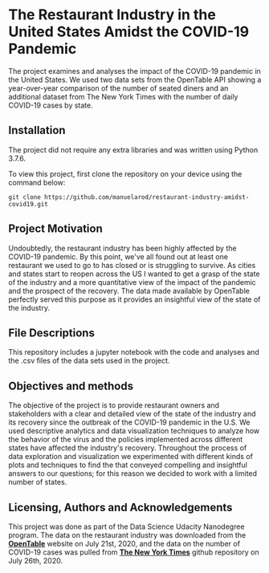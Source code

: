 # The Restaurant Industry in the United States Amidst the COVID-19 Pandemic
The project examines and analyses the impact of the COVID-19 pandemic in the United States. We used two data sets from the OpenTable API showing a year-over-year comparison of the number of seated diners and an additional dataset from The New York Times with the number of daily COVID-19 cases by state. 

## Installation 
The project did not require any extra libraries and was written using Python 3.7.6.

To view this project, first clone the repository on your device using the command below:

```git clone https://github.com/manuelarod/restaurant-industry-amidst-covid19.git```

## Project Motivation
Undoubtedly, the restaurant industry has been highly affected by the COVID-19 pandemic. By this point, we've all found out at least one restaurant we used to go to has closed or is struggling to survive. As cities and states start to reopen across the US I wanted to get a grasp of the state of the industry and a more quantitative view of the impact of the pandemic and the prospect of the recovery. The data made available by OpenTable perfectly served this purpose as it provides an insightful view of the state of the industry. 

## File Descriptions
This repository includes a jupyter notebook with the code and analyses and the .csv files of the data sets used in the project. 

## Objectives and methods
The objective of the project is to provide restaurant owners and stakeholders with a clear and detailed view of the state of the industry and its recovery since the outbreak of the COVID-19 pandemic in the U.S. We used descriptive analytics and data visualization techniques to analyze how the behavior of the virus and the policies implemented across different states have affected the industry's recovery. Throughout the process of data exploration and visualization we experimented with different kinds of plots and techniques to find the that conveyed compelling and insightful answers to our questions; for this reason we decided to work with a limited number of states.

## Licensing, Authors and Acknowledgements
This project was done as part of the Data Science Udacity Nanodegree program. 
The data on the restaurant industry was downloaded from the [**OpenTable**](https://www.opentable.com/state-of-industry) website on July 21st, 2020, and the data on the number of COVID-19 cases was pulled from [**The New York Times**](https://github.com/nytimes/covid-19-data.git) github repository on July 26th, 2020.
